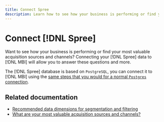```yaml
---
title: Connect Spree
description: Learn how to see how your business is performing or find your most valuable acquisition sources and channels.
---
```

# Connect [!DNL Spree]

Want to see how your business is performing or find your most valuable acquisition sources and channels? Connecting your [!DNL Spree] data to [!DNL MBI] will allow you to answer these questions and more.

The [!DNL Spree] database is based on `PostgreSQL`, you can connect it to [!DNL MBI] using the [same steps that you would for a normal `Postgres` connection](../integrations/postgresql.md).

## Related documentation

* [Recommended data dimensions for segmentation and filtering](../../../best-practices/segment-filter.md)
* [What are your most valuable acquisition sources and channels?](../../analysis/most-value-source-channel.md)
